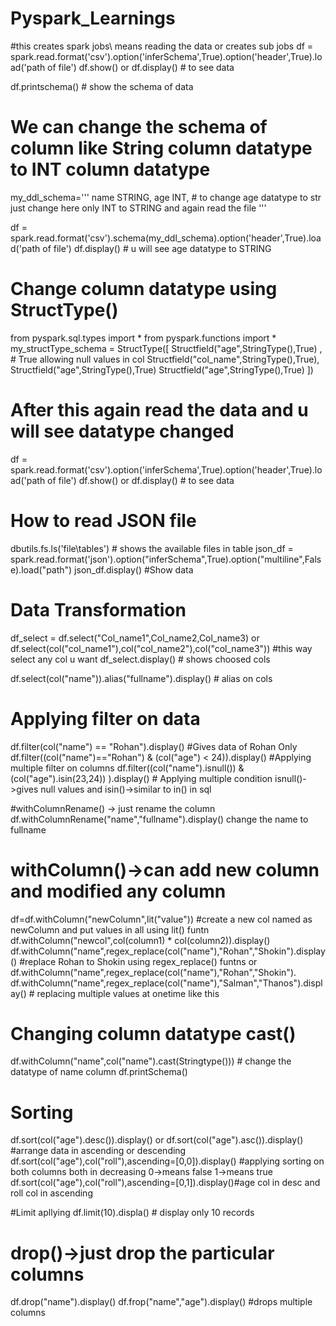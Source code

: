 # Pyspark_Learnings

#this creates spark jobs\ means reading the data or creates sub jobs
df = spark.read.format('csv').option('inferSchema',True).option('header',True).load('path of file')
df.show() or df.display() # to see data 

df.printschema() # show the schema of data
# We can change the schema of column like String column datatype to INT column datatype
my_ddl_schema='''
name STRING,
age INT,   # to change age datatype to str just change here only INT to STRING and again read the file
'''

df = spark.read.format('csv').schema(my_ddl_schema).option('header',True).load('path of file')
df.display() # u will see age datatype to STRING

# Change column datatype using StructType()
from pyspark.sql.types import *
from pyspark.functions import *
my_structType_schema = StructType([
Structfield("age",StringType(),True) , # True allowing null values in col
Structfield("col_name",StringType(),True),
Structfield("age",StringType(),True)
Structfield("age",StringType(),True)
])
 # After this again read the data and u will see datatype changed 
 df = spark.read.format('csv').option('inferSchema',True).option('header',True).load('path of file')
df.show() or df.display() # to see data 

 # How to read JSON file
dbutils.fs.ls('file\tables\') # shows the available files in table
json_df = spark.read.format('json').option("inferSchema",True).option("multiline",False).load("path")
json_df.display() #Show data

 # Data Transformation

df_select  = df.select("Col_name1",Col_name2,Col_name3) or df.select(col("col_name1"),col("col_name2"),col("col_name3")) #this way select any col u want
df_select.display() # shows choosed cols

df.select(col("name")).alias("fullname").display() # alias on cols

# Applying filter on data
df.filter(col("name") == "Rohan").display() #Gives data of Rohan Only 
df.filter((col("name")=="Rohan") & (col("age") < 24)).display() #Applying multiple filter on columns
df.filter((col("name").isnull()) & (col("age").isin(23,24)) ).display() # Applying multiple condition isnull()->gives null values and isin()->similar to in() in sql

#withColumnRename() -> just rename the column
df.withColumnRename("name","fullname").display() change the name to fullname 

# withColumn()->can add new column and modified any column
df=df.withColumn("newColumn",lit("value")) #create a new col named as newColumn and put values in all using lit() funtn
df.withColumn("newcol",col(column1) * col(column2)).display()
df.withColumn("name",regex_replace(col("name"),"Rohan","Shokin").display() #replace Rohan to Shokin using regex_replace() funtns
or 
df.withColumn("name",regex_replace(col("name"),"Rohan","Shokin")\.
df.withColumn("name",regex_replace(col("name"),"Salman","Thanos").display() # replacing multiple values at onetime like this

# Changing column datatype cast() 
df.withColumn("name",col("name").cast(Stringtype())) # change the datatype of name column 
df.printSchema() 

# Sorting 
df.sort(col("age").desc()).display() or df.sort(col("age").asc()).display() #arrange data in ascending or descending 
df.sort(col("age"),col("roll"),ascending=[0,0]).display() #applying sorting on both columns both in decreasing 0->means false 1->means true 
df.sort(col("age"),col("roll"),ascending=[0,1]).display()#age col in desc and roll col in ascending 

#Limit apllying 
df.limit(10).displa() # display only 10 records 

# drop()->just drop the particular columns 
df.drop("name").display() 
df.frop("name","age").display() #drops multiple columns



